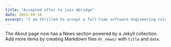 ```yaml
---
title: "Accepted offer to join Abridge"
date: 2025-09-18
excerpt: "I am thrilled to accept a full-time software engineering role at Abridge, where I will be continuing to work on bringing generative AI to clinical conversations to reduce physician burnout and improve outcomes across hospital systems."
---
```


The About page now has a News section powered by a Jekyll collection. Add more items by creating Markdown files in `_news/` with `title` and `date`. 